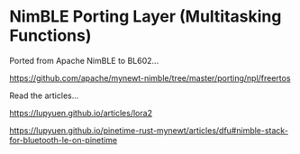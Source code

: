 # NimBLE Porting Layer (Multitasking Functions)

Ported from Apache NimBLE to BL602...

https://github.com/apache/mynewt-nimble/tree/master/porting/npl/freertos

Read the articles...

https://lupyuen.github.io/articles/lora2

https://lupyuen.github.io/pinetime-rust-mynewt/articles/dfu#nimble-stack-for-bluetooth-le-on-pinetime

